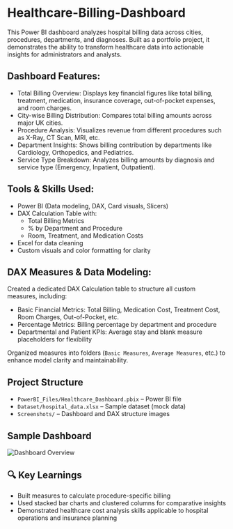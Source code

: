 # Healthcare-Billing-Dashboard

This Power BI dashboard analyzes hospital billing data across cities, procedures, departments, and diagnoses. Built as a portfolio project, it demonstrates the ability to transform healthcare data into actionable insights for administrators and analysts.

## Dashboard Features:

- Total Billing Overview: Displays key financial figures like total billing, treatment, medication, insurance coverage, out-of-pocket expenses, and room charges.
- City-wise Billing Distribution: Compares total billing amounts across major UK cities.
- Procedure Analysis: Visualizes revenue from different procedures such as X-Ray, CT Scan, MRI, etc.
- Department Insights: Shows billing contribution by departments like Cardiology, Orthopedics, and Pediatrics.
- Service Type Breakdown: Analyzes billing amounts by diagnosis and service type (Emergency, Inpatient, Outpatient).

## Tools & Skills Used:

- Power BI (Data modeling, DAX, Card visuals, Slicers)
- DAX Calculation Table with:
  - Total Billing Metrics
  - % by Department and Procedure
  - Room, Treatment, and Medication Costs
- Excel for data cleaning
- Custom visuals and color formatting for clarity

## DAX Measures & Data Modeling:

Created a dedicated DAX Calculation table to structure all custom measures, including:

- Basic Financial Metrics: Total Billing, Medication Cost, Treatment Cost, Room Charges, Out-of-Pocket, etc.
- Percentage Metrics: Billing percentage by department and procedure
- Departmental and Patient KPIs: Average stay and blank measure placeholders for flexibility

Organized measures into folders (`Basic Measures`, `Average Measures`, etc.) to enhance model clarity and maintainability.

## Project Structure

- `PowerBI_Files/Healthcare_Dashboard.pbix` – Power BI file
- `Dataset/hospital_data.xlsx` – Sample dataset (mock data)
- `Screenshots/` – Dashboard and DAX structure images

## Sample Dashboard

![Dashboard Overview](./Screenshots/Dashboard_Overview.png)

## 🔍 Key Learnings

- Built measures to calculate procedure-specific billing
- Used stacked bar charts and clustered columns for comparative insights
- Demonstrated healthcare cost analysis skills applicable to hospital operations and insurance planning

